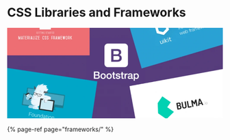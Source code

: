 # CSS Libraries and Frameworks

![](../../.gitbook/assets/5nto12mwu2vb8x3wsp3e.webp)

{% page-ref page="frameworks/" %}



